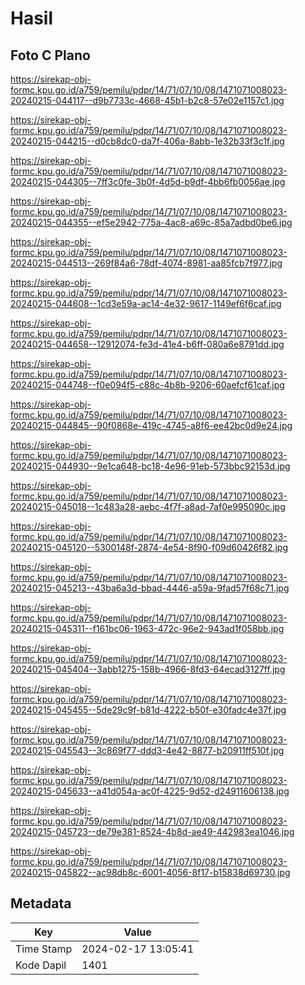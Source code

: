 # Hasil

## Foto C Plano

https://sirekap-obj-formc.kpu.go.id/a759/pemilu/pdpr/14/71/07/10/08/1471071008023-20240215-044117--d9b7733c-4668-45b1-b2c8-57e02e1157c1.jpg

https://sirekap-obj-formc.kpu.go.id/a759/pemilu/pdpr/14/71/07/10/08/1471071008023-20240215-044215--d0cb8dc0-da7f-406a-8abb-1e32b33f3c1f.jpg

https://sirekap-obj-formc.kpu.go.id/a759/pemilu/pdpr/14/71/07/10/08/1471071008023-20240215-044305--7ff3c0fe-3b0f-4d5d-b9df-4bb6fb0056ae.jpg

https://sirekap-obj-formc.kpu.go.id/a759/pemilu/pdpr/14/71/07/10/08/1471071008023-20240215-044355--ef5e2942-775a-4ac8-a69c-85a7adbd0be6.jpg

https://sirekap-obj-formc.kpu.go.id/a759/pemilu/pdpr/14/71/07/10/08/1471071008023-20240215-044513--269f84a6-78df-4074-8981-aa85fcb7f977.jpg

https://sirekap-obj-formc.kpu.go.id/a759/pemilu/pdpr/14/71/07/10/08/1471071008023-20240215-044608--1cd3e59a-ac14-4e32-9617-1149ef6f6caf.jpg

https://sirekap-obj-formc.kpu.go.id/a759/pemilu/pdpr/14/71/07/10/08/1471071008023-20240215-044658--12912074-fe3d-41e4-b6ff-080a6e8791dd.jpg

https://sirekap-obj-formc.kpu.go.id/a759/pemilu/pdpr/14/71/07/10/08/1471071008023-20240215-044748--f0e094f5-c88c-4b8b-9206-60aefcf61caf.jpg

https://sirekap-obj-formc.kpu.go.id/a759/pemilu/pdpr/14/71/07/10/08/1471071008023-20240215-044845--90f0868e-419c-4745-a8f6-ee42bc0d9e24.jpg

https://sirekap-obj-formc.kpu.go.id/a759/pemilu/pdpr/14/71/07/10/08/1471071008023-20240215-044930--9e1ca648-bc18-4e96-91eb-573bbc92153d.jpg

https://sirekap-obj-formc.kpu.go.id/a759/pemilu/pdpr/14/71/07/10/08/1471071008023-20240215-045018--1c483a28-aebc-4f7f-a8ad-7af0e995090c.jpg

https://sirekap-obj-formc.kpu.go.id/a759/pemilu/pdpr/14/71/07/10/08/1471071008023-20240215-045120--5300148f-2874-4e54-8f90-f09d60426f82.jpg

https://sirekap-obj-formc.kpu.go.id/a759/pemilu/pdpr/14/71/07/10/08/1471071008023-20240215-045213--43ba6a3d-bbad-4446-a59a-9fad57f68c71.jpg

https://sirekap-obj-formc.kpu.go.id/a759/pemilu/pdpr/14/71/07/10/08/1471071008023-20240215-045311--f161bc06-1963-472c-96e2-943ad1f058bb.jpg

https://sirekap-obj-formc.kpu.go.id/a759/pemilu/pdpr/14/71/07/10/08/1471071008023-20240215-045404--3abb1275-158b-4966-8fd3-64ecad3127ff.jpg

https://sirekap-obj-formc.kpu.go.id/a759/pemilu/pdpr/14/71/07/10/08/1471071008023-20240215-045455--5de29c9f-b81d-4222-b50f-e30fadc4e37f.jpg

https://sirekap-obj-formc.kpu.go.id/a759/pemilu/pdpr/14/71/07/10/08/1471071008023-20240215-045543--3c869f77-ddd3-4e42-8877-b20911ff510f.jpg

https://sirekap-obj-formc.kpu.go.id/a759/pemilu/pdpr/14/71/07/10/08/1471071008023-20240215-045633--a41d054a-ac0f-4225-9d52-d24911606138.jpg

https://sirekap-obj-formc.kpu.go.id/a759/pemilu/pdpr/14/71/07/10/08/1471071008023-20240215-045723--de79e381-8524-4b8d-ae49-442983ea1046.jpg

https://sirekap-obj-formc.kpu.go.id/a759/pemilu/pdpr/14/71/07/10/08/1471071008023-20240215-045822--ac98db8c-6001-4056-8f17-b15838d69730.jpg


## Metadata

| Key        | Value               |
| ---------- | ------------------- |
| Time Stamp | 2024-02-17 13:05:41 |
| Kode Dapil | 1401                |



